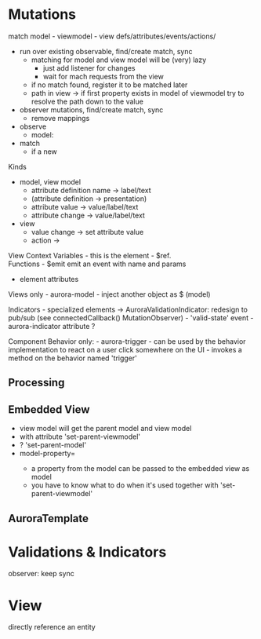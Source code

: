 Mutations
=========

match model - viewmodel - view  defs/attributes/events/actions/

- run over existing observable, find/create match, sync
    - matching for model and view model will be (very) lazy
        - just add listener for changes
        - wait for mach requests from the view 
    - if no match found, register it to be matched later
    - path in view -> if first property exists in model of viewmodel try to resolve the path down to the value
- observer mutations, find/create match, sync
    - remove mappings
- observe 
    - model: 
- match
    - if a new 

Kinds
- model, view model
    - attribute definition name -> label/text
    - (attribute definition  -> presentation)
    - attribute value -> value/label/text
    - attribute change -> value/label/text
- view
    - value change -> set attribute value
    - action -> 


View Context Variables
    - this is the element
    - $ref.<name>   
    Functions
    - $emit  emit an event with name and params   

- element attributes

Views only
    - aurora-model
        - inject another object as $ (model)
    
Indicators
    - specialized elements ->  AuroraValidationIndicator: redesign to pub/sub (see connectedCallback() MutationObserver) 
    - 'valid-state' event
    - aurora-indicator attribute ?
        
Component Behavior only:
    - aurora-trigger <name>
        - can be used by the behavior implementation to react on a user click somewhere on the UI
        - invokes a method on the behavior named 'trigger<name>' 


## Processing


## Embedded View

- view model will get the parent model and view model
- with attribute 'set-parent-viewmodel' 
- ? 'set-parent-model'
- model-property=<property-name>
    - a property from the model can be passed to the embedded view as model
    - you have to know what to do when it's used together with 'set-parent-viewmodel'


## AuroraTemplate   
    
Validations & Indicators
========================

observer: keep sync

View
====

directly reference an entity

